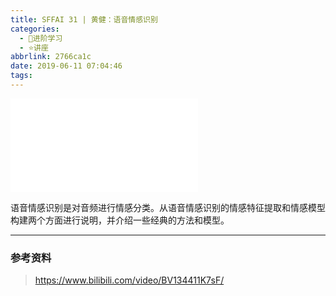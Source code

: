 ```yaml
---
title: SFFAI 31 | 黄健：语音情感识别
categories:
  - 🌙进阶学习
  - ⭐讲座
abbrlink: 2766ca1c
date: 2019-06-11 07:04:46
tags:
---
```


<iframe src="//player.bilibili.com/player.html?aid=55268183&bvid=BV134411K7sF&cid=96637880&p=1" scrolling="no" border="0" frameborder="no" framespacing="0" allowfullscreen="true"> </iframe>

语音情感识别是对音频进行情感分类。从语音情感识别的情感特征提取和情感模型构建两个方面进行说明，并介绍一些经典的方法和模型。

<!--more-->

***

### 参考资料

> <https://www.bilibili.com/video/BV134411K7sF/>
